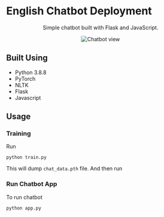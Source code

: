 # English Chatbot Deployment
<p align="center">Simple chatbot built with Flask and JavaScript. </p>

<p align="center">
  <img src="https://user-images.githubusercontent.com/61934759/185331383-fedb1b3d-03b2-4a3d-9b16-0aacfd2a526b.PNG" alt="Chatbot view"/>
</p>

## Built Using
- Python 3.8.8
- PyTorch
- NLTK
- Flask
- Javascript

## Usage
### Training
Run
```console
python train.py
```
This will dump `chat_data.pth` file. And then run

### Run Chatbot App
To run chatbot
```console
python app.py
```
